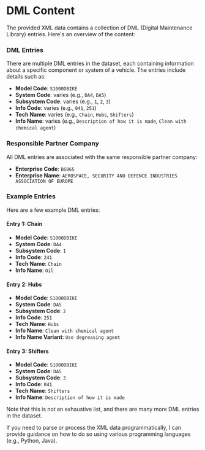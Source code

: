 DML Content
================

The provided XML data contains a collection of DML (Digital Maintenance Library) entries. Here's an overview of the content:

### DML Entries

There are multiple DML entries in the dataset, each containing information about a specific component or system of a vehicle. The entries include details such as:

* **Model Code**: `S1000DBIKE`
* **System Code**: varies (e.g., `DA4`, `DA5`)
* **Subsystem Code**: varies (e.g., `1`, `2`, `3`)
* **Info Code**: varies (e.g., `041`, `251`)
* **Tech Name**: varies (e.g., `Chain`, `Hubs`, `Shifters`)
* **Info Name**: varies (e.g., `Description of how it is made`, `Clean with chemical agent`)

### Responsible Partner Company

All DML entries are associated with the same responsible partner company:

* **Enterprise Code**: `B6865`
* **Enterprise Name**: `AEROSPACE, SECURITY AND DEFENCE INDUSTRIES ASSOCIATION OF EUROPE`

### Example Entries

Here are a few example DML entries:

#### Entry 1: Chain
* **Model Code**: `S1000DBIKE`
* **System Code**: `DA4`
* **Subsystem Code**: `1`
* **Info Code**: `241`
* **Tech Name**: `Chain`
* **Info Name**: `Oil`

#### Entry 2: Hubs
* **Model Code**: `S1000DBIKE`
* **System Code**: `DA5`
* **Subsystem Code**: `2`
* **Info Code**: `251`
* **Tech Name**: `Hubs`
* **Info Name**: `Clean with chemical agent`
* **Info Name Variant**: `Use degreasing agent`

#### Entry 3: Shifters
* **Model Code**: `S1000DBIKE`
* **System Code**: `DA5`
* **Subsystem Code**: `3`
* **Info Code**: `041`
* **Tech Name**: `Shifters`
* **Info Name**: `Description of how it is made`

Note that this is not an exhaustive list, and there are many more DML entries in the dataset. 

If you need to parse or process the XML data programmatically, I can provide guidance on how to do so using various programming languages (e.g., Python, Java).